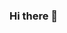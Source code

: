 ### Hi there 👋

<!--
**Viccynji/Viccynji** is a ✨ _special_ ✨ repository because its `README.md` (this file) appears on your GitHub profile.

Here are some ideas to get you started:

- 🔭 I’m currently working on my android project
- 🌱 I’m currently learning kotlin
- 👯 I’m looking to collaborate on 
- 🤔 I’m looking for help with xml files
- 💬 Ask me about anything
- 📫 How to reach me: victorkithinji3@gmail.com
- 😄 Pronouns: Mr.
- ⚡ Fun fact: 
-->
